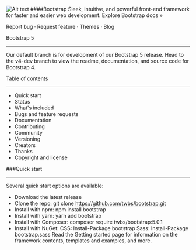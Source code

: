 ![Alt text](/img/logo.png)
####Bootstrap
Sleek, intuitive, and powerful front-end framework for faster and easier web development.
Explore Bootstrap docs »

Report bug · Request feature · Themes · Blog

Bootstrap 5
___
Our default branch is for development of our Bootstrap 5 release. Head to the v4-dev branch to view the readme, documentation, and source code for Bootstrap 4.

Table of contents
___
- Quick start
- Status
- What's included
- Bugs and feature requests
- Documentation
- Contributing
- Community
- Versioning
- Creators
- Thanks
- Copyright and license

###Quick start
___
Several quick start options are available:

- Download the latest release
- Clone the repo: git clone https://github.com/twbs/bootstrap.git
- Install with npm: npm install bootstrap
- Install with yarn: yarn add bootstrap
- Install with Composer: composer require twbs/bootstrap:5.0.1
- Install with NuGet: CSS: Install-Package bootstrap Sass: Install-Package bootstrap.sass
Read the Getting started page for information on the framework contents, templates and examples, and more.